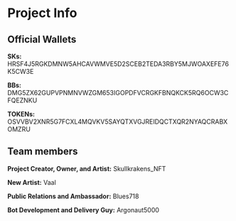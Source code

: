 # Project Info

## **Official Wallets**
**SKs:** HRSF4J5RGKDMNW5AHCAVWMVE5D2SCEB2TEDA3RBY5MJWOAXEFE76K5CW3E

**BBs:** DMG5ZX62GUPVPNMNVWZGM653IGOPDFVCRGKFBNQKCK5RQ6OCW3CFQEZNKU

**TOKENs:** OSVVBV2XNR5G7FCXL4MQVKV5SAYQTXVGJREIDQCTXQR2NYAQCRABXOMZRU

## **Team members**
**Project Creator, Owner, and Artist:** Skullkrakens_NFT

**New Artist:** Vaal

**Public Relations and Ambassador:** Blues718

**Bot Development and Delivery Guy:** Argonaut5000
